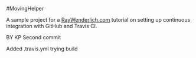 #MovingHelper

A sample project for a [RayWenderlich.com](http://www.raywenderlich.com) tutorial on setting up continuous integration with GitHub and Travis CI. 


BY KP
Second commit

Added .travis.yml
trying build 
